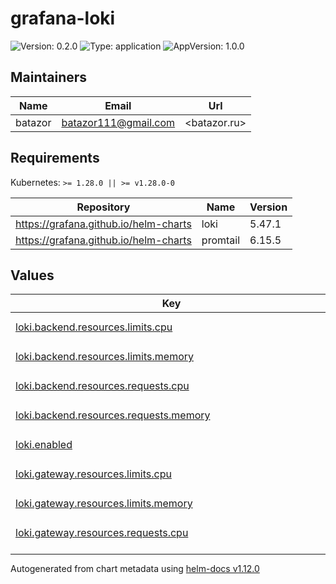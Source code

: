 # grafana-loki

![Version: 0.2.0](https://img.shields.io/badge/Version-0.2.0-informational?style=flat-square) ![Type: application](https://img.shields.io/badge/Type-application-informational?style=flat-square) ![AppVersion: 1.0.0](https://img.shields.io/badge/AppVersion-1.0.0-informational?style=flat-square)

## Maintainers

| Name | Email | Url |
| ---- | ------ | --- |
| batazor | <batazor111@gmail.com> | <batazor.ru> |

## Requirements

Kubernetes: `>= 1.28.0 || >= v1.28.0-0`

| Repository | Name | Version |
|------------|------|---------|
| https://grafana.github.io/helm-charts | loki | 5.47.1 |
| https://grafana.github.io/helm-charts | promtail | 6.15.5 |

## Values

<table height="400px" >
	<thead>
		<th>Key</th>
		<th>Type</th>
		<th>Default</th>
		<th>Description</th>
	</thead>
	<tbody>
		<tr>
			<td id="loki--backend--resources--limits--cpu"><a href="./values.yaml#L137">loki.backend.resources.limits.cpu</a></td>
			<td>
string
</td>
			<td>
				<div style="max-width: 300px;">
<pre lang="json">
"300m"
</pre>
</div>
			</td>
			<td></td>
		</tr>
		<tr>
			<td id="loki--backend--resources--limits--memory"><a href="./values.yaml#L138">loki.backend.resources.limits.memory</a></td>
			<td>
string
</td>
			<td>
				<div style="max-width: 300px;">
<pre lang="json">
"1Gi"
</pre>
</div>
			</td>
			<td></td>
		</tr>
		<tr>
			<td id="loki--backend--resources--requests--cpu"><a href="./values.yaml#L140">loki.backend.resources.requests.cpu</a></td>
			<td>
string
</td>
			<td>
				<div style="max-width: 300px;">
<pre lang="json">
"50m"
</pre>
</div>
			</td>
			<td></td>
		</tr>
		<tr>
			<td id="loki--backend--resources--requests--memory"><a href="./values.yaml#L141">loki.backend.resources.requests.memory</a></td>
			<td>
string
</td>
			<td>
				<div style="max-width: 300px;">
<pre lang="json">
"64Mi"
</pre>
</div>
			</td>
			<td></td>
		</tr>
		<tr>
			<td id="loki--enabled"><a href="./values.yaml#L2">loki.enabled</a></td>
			<td>
bool
</td>
			<td>
				<div style="max-width: 300px;">
<pre lang="json">
true
</pre>
</div>
			</td>
			<td></td>
		</tr>
		<tr>
			<td id="loki--gateway--resources--limits--cpu"><a href="./values.yaml#L119">loki.gateway.resources.limits.cpu</a></td>
			<td>
string
</td>
			<td>
				<div style="max-width: 300px;">
<pre lang="json">
"300m"
</pre>
</div>
			</td>
			<td></td>
		</tr>
		<tr>
			<td id="loki--gateway--resources--limits--memory"><a href="./values.yaml#L120">loki.gateway.resources.limits.memory</a></td>
			<td>
string
</td>
			<td>
				<div style="max-width: 300px;">
<pre lang="json">
"1Gi"
</pre>
</div>
			</td>
			<td></td>
		</tr>
		<tr>
			<td id="loki--gateway--resources--requests--cpu"><a href="./values.yaml#L122">loki.gateway.resources.requests.cpu</a></td>
			<td>
string
</td>
			<td>
				<div style="max-width: 300px;">
<pre lang="json">
"50m"
</pre>
</div>
			</td>
			<td></td>
		</tr>
		<tr>
			<td id="loki--gateway--resources--requests--memory"><a href="./values.yaml#L123">loki.gateway.resources.requests.memory</a></td>
			<td>
string
</td>
			<td>
				<div style="max-width: 300px;">
<pre lang="json">
"64Mi"
</pre>
</div>
			</td>
			<td></td>
		</tr>
		<tr>
			<td id="loki--global--dnsService"><a href="./values.yaml#L5">loki.global.dnsService</a></td>
			<td>
string
</td>
			<td>
				<div style="max-width: 300px;">
<pre lang="json">
"kube-dns"
</pre>
</div>
			</td>
			<td></td>
		</tr>
		<tr>
			<td id="loki--loki--auth_enabled"><a href="./values.yaml#L10">loki.loki.auth_enabled</a></td>
			<td>
bool
</td>
			<td>
				<div style="max-width: 300px;">
<pre lang="json">
false
</pre>
</div>
			</td>
			<td></td>
		</tr>
		<tr>
			<td id="loki--loki--commonConfig--replication_factor"><a href="./values.yaml#L13">loki.loki.commonConfig.replication_factor</a></td>
			<td>
int
</td>
			<td>
				<div style="max-width: 300px;">
<pre lang="json">
1
</pre>
</div>
			</td>
			<td></td>
		</tr>
		<tr>
			<td id="loki--loki--storage--type"><a href="./values.yaml#L16">loki.loki.storage.type</a></td>
			<td>
string
</td>
			<td>
				<div style="max-width: 300px;">
<pre lang="json">
"filesystem"
</pre>
</div>
			</td>
			<td></td>
		</tr>
		<tr>
			<td id="loki--lokiCanary--enabled"><a href="./values.yaml#L114">loki.lokiCanary.enabled</a></td>
			<td>
bool
</td>
			<td>
				<div style="max-width: 300px;">
<pre lang="json">
false
</pre>
</div>
			</td>
			<td></td>
		</tr>
		<tr>
			<td id="loki--monitoring--dashboards--annotations--grafana_dashboard_folder"><a href="./values.yaml#L91">loki.monitoring.dashboards.annotations.grafana_dashboard_folder</a></td>
			<td>
string
</td>
			<td>
				<div style="max-width: 300px;">
<pre lang="json">
"Loki"
</pre>
</div>
			</td>
			<td></td>
		</tr>
		<tr>
			<td id="loki--monitoring--dashboards--enabled"><a href="./values.yaml#L89">loki.monitoring.dashboards.enabled</a></td>
			<td>
bool
</td>
			<td>
				<div style="max-width: 300px;">
<pre lang="json">
true
</pre>
</div>
			</td>
			<td></td>
		</tr>
		<tr>
			<td id="loki--monitoring--rules--additionalGroups[0]--name"><a href="./values.yaml#L104">loki.monitoring.rules.additionalGroups[0].name</a></td>
			<td>
string
</td>
			<td>
				<div style="max-width: 300px;">
<pre lang="json">
"additional-loki-rules"
</pre>
</div>
			</td>
			<td></td>
		</tr>
		<tr>
			<td id="loki--monitoring--rules--additionalGroups[0]--rules[0]--expr"><a href="./values.yaml#L107">loki.monitoring.rules.additionalGroups[0].rules[0].expr</a></td>
			<td>
string
</td>
			<td>
				<div style="max-width: 300px;">
<pre lang="json">
"sum(rate(loki_request_duration_seconds_bucket[1m])) by (le, job)"
</pre>
</div>
			</td>
			<td></td>
		</tr>
		<tr>
			<td id="loki--monitoring--rules--additionalGroups[0]--rules[0]--record"><a href="./values.yaml#L106">loki.monitoring.rules.additionalGroups[0].rules[0].record</a></td>
			<td>
string
</td>
			<td>
				<div style="max-width: 300px;">
<pre lang="json">
"job:loki_request_duration_seconds_bucket:sum_rate"
</pre>
</div>
			</td>
			<td></td>
		</tr>
		<tr>
			<td id="loki--monitoring--rules--additionalGroups[0]--rules[1]--expr"><a href="./values.yaml#L109">loki.monitoring.rules.additionalGroups[0].rules[1].expr</a></td>
			<td>
string
</td>
			<td>
				<div style="max-width: 300px;">
<pre lang="json">
"sum(rate(loki_request_duration_seconds_bucket[1m])) by (le, job, route)"
</pre>
</div>
			</td>
			<td></td>
		</tr>
		<tr>
			<td id="loki--monitoring--rules--additionalGroups[0]--rules[1]--record"><a href="./values.yaml#L108">loki.monitoring.rules.additionalGroups[0].rules[1].record</a></td>
			<td>
string
</td>
			<td>
				<div style="max-width: 300px;">
<pre lang="json">
"job_route:loki_request_duration_seconds_bucket:sum_rate"
</pre>
</div>
			</td>
			<td></td>
		</tr>
		<tr>
			<td id="loki--monitoring--rules--additionalGroups[0]--rules[2]--expr"><a href="./values.yaml#L111">loki.monitoring.rules.additionalGroups[0].rules[2].expr</a></td>
			<td>
string
</td>
			<td>
				<div style="max-width: 300px;">
<pre lang="json">
"sum(rate(container_cpu_usage_seconds_total[1m])) by (node, namespace, pod, container)"
</pre>
</div>
			</td>
			<td></td>
		</tr>
		<tr>
			<td id="loki--monitoring--rules--additionalGroups[0]--rules[2]--record"><a href="./values.yaml#L110">loki.monitoring.rules.additionalGroups[0].rules[2].record</a></td>
			<td>
string
</td>
			<td>
				<div style="max-width: 300px;">
<pre lang="json">
"node_namespace_pod_container:container_cpu_usage_seconds_total:sum_rate"
</pre>
</div>
			</td>
			<td></td>
		</tr>
		<tr>
			<td id="loki--monitoring--rules--enabled"><a href="./values.yaml#L102">loki.monitoring.rules.enabled</a></td>
			<td>
bool
</td>
			<td>
				<div style="max-width: 300px;">
<pre lang="json">
true
</pre>
</div>
			</td>
			<td></td>
		</tr>
		<tr>
			<td id="loki--monitoring--selfMonitoring--grafanaAgent--installOperator"><a href="./values.yaml#L99">loki.monitoring.selfMonitoring.grafanaAgent.installOperator</a></td>
			<td>
bool
</td>
			<td>
				<div style="max-width: 300px;">
<pre lang="json">
false
</pre>
</div>
			</td>
			<td></td>
		</tr>
		<tr>
			<td id="loki--monitoring--serviceMonitor--labels--release"><a href="./values.yaml#L95">loki.monitoring.serviceMonitor.labels.release</a></td>
			<td>
string
</td>
			<td>
				<div style="max-width: 300px;">
<pre lang="json">
"prometheus-operator"
</pre>
</div>
			</td>
			<td></td>
		</tr>
		<tr>
			<td id="loki--nameOverride"><a href="./values.yaml#L7">loki.nameOverride</a></td>
			<td>
string
</td>
			<td>
				<div style="max-width: 300px;">
<pre lang="json">
"grafana-loki"
</pre>
</div>
			</td>
			<td></td>
		</tr>
		<tr>
			<td id="loki--read--persistence--storageClass"><a href="./values.yaml#L39">loki.read.persistence.storageClass</a></td>
			<td>
string
</td>
			<td>
				<div style="max-width: 300px;">
<pre lang="json">
"local-path"
</pre>
</div>
			</td>
			<td></td>
		</tr>
		<tr>
			<td id="loki--read--replicas"><a href="./values.yaml#L36">loki.read.replicas</a></td>
			<td>
int
</td>
			<td>
				<div style="max-width: 300px;">
<pre lang="json">
1
</pre>
</div>
			</td>
			<td></td>
		</tr>
		<tr>
			<td id="loki--read--resources--limits--cpu"><a href="./values.yaml#L43">loki.read.resources.limits.cpu</a></td>
			<td>
string
</td>
			<td>
				<div style="max-width: 300px;">
<pre lang="json">
"300m"
</pre>
</div>
			</td>
			<td></td>
		</tr>
		<tr>
			<td id="loki--read--resources--limits--memory"><a href="./values.yaml#L44">loki.read.resources.limits.memory</a></td>
			<td>
string
</td>
			<td>
				<div style="max-width: 300px;">
<pre lang="json">
"1Gi"
</pre>
</div>
			</td>
			<td></td>
		</tr>
		<tr>
			<td id="loki--read--resources--requests--cpu"><a href="./values.yaml#L46">loki.read.resources.requests.cpu</a></td>
			<td>
string
</td>
			<td>
				<div style="max-width: 300px;">
<pre lang="json">
"50m"
</pre>
</div>
			</td>
			<td></td>
		</tr>
		<tr>
			<td id="loki--read--resources--requests--memory"><a href="./values.yaml#L47">loki.read.resources.requests.memory</a></td>
			<td>
string
</td>
			<td>
				<div style="max-width: 300px;">
<pre lang="json">
"64Mi"
</pre>
</div>
			</td>
			<td></td>
		</tr>
		<tr>
			<td id="loki--sidecar--resources--limits--cpu"><a href="./values.yaml#L128">loki.sidecar.resources.limits.cpu</a></td>
			<td>
string
</td>
			<td>
				<div style="max-width: 300px;">
<pre lang="json">
"300m"
</pre>
</div>
			</td>
			<td></td>
		</tr>
		<tr>
			<td id="loki--sidecar--resources--limits--memory"><a href="./values.yaml#L129">loki.sidecar.resources.limits.memory</a></td>
			<td>
string
</td>
			<td>
				<div style="max-width: 300px;">
<pre lang="json">
"1Gi"
</pre>
</div>
			</td>
			<td></td>
		</tr>
		<tr>
			<td id="loki--sidecar--resources--requests--cpu"><a href="./values.yaml#L131">loki.sidecar.resources.requests.cpu</a></td>
			<td>
string
</td>
			<td>
				<div style="max-width: 300px;">
<pre lang="json">
"50m"
</pre>
</div>
			</td>
			<td></td>
		</tr>
		<tr>
			<td id="loki--sidecar--resources--requests--memory"><a href="./values.yaml#L132">loki.sidecar.resources.requests.memory</a></td>
			<td>
string
</td>
			<td>
				<div style="max-width: 300px;">
<pre lang="json">
"64Mi"
</pre>
</div>
			</td>
			<td></td>
		</tr>
		<tr>
			<td id="loki--singleBinary--persistence--storageClass"><a href="./values.yaml#L53">loki.singleBinary.persistence.storageClass</a></td>
			<td>
string
</td>
			<td>
				<div style="max-width: 300px;">
<pre lang="json">
"local-path"
</pre>
</div>
			</td>
			<td></td>
		</tr>
		<tr>
			<td id="loki--singleBinary--replicas"><a href="./values.yaml#L50">loki.singleBinary.replicas</a></td>
			<td>
int
</td>
			<td>
				<div style="max-width: 300px;">
<pre lang="json">
1
</pre>
</div>
			</td>
			<td></td>
		</tr>
		<tr>
			<td id="loki--singleBinary--resources--limits--cpu"><a href="./values.yaml#L57">loki.singleBinary.resources.limits.cpu</a></td>
			<td>
string
</td>
			<td>
				<div style="max-width: 300px;">
<pre lang="json">
"300m"
</pre>
</div>
			</td>
			<td></td>
		</tr>
		<tr>
			<td id="loki--singleBinary--resources--limits--memory"><a href="./values.yaml#L58">loki.singleBinary.resources.limits.memory</a></td>
			<td>
string
</td>
			<td>
				<div style="max-width: 300px;">
<pre lang="json">
"1Gi"
</pre>
</div>
			</td>
			<td></td>
		</tr>
		<tr>
			<td id="loki--singleBinary--resources--requests--cpu"><a href="./values.yaml#L60">loki.singleBinary.resources.requests.cpu</a></td>
			<td>
string
</td>
			<td>
				<div style="max-width: 300px;">
<pre lang="json">
"50m"
</pre>
</div>
			</td>
			<td></td>
		</tr>
		<tr>
			<td id="loki--singleBinary--resources--requests--memory"><a href="./values.yaml#L61">loki.singleBinary.resources.requests.memory</a></td>
			<td>
string
</td>
			<td>
				<div style="max-width: 300px;">
<pre lang="json">
"64Mi"
</pre>
</div>
			</td>
			<td></td>
		</tr>
		<tr>
			<td id="loki--test--enabled"><a href="./values.yaml#L19">loki.test.enabled</a></td>
			<td>
bool
</td>
			<td>
				<div style="max-width: 300px;">
<pre lang="json">
false
</pre>
</div>
			</td>
			<td></td>
		</tr>
		<tr>
			<td id="loki--tracing--jaegerAgentHost"><a href="./values.yaml#L144">loki.tracing.jaegerAgentHost</a></td>
			<td>
string
</td>
			<td>
				<div style="max-width: 300px;">
<pre lang="json">
"grafana-tempo.grafana:6831"
</pre>
</div>
			</td>
			<td></td>
		</tr>
		<tr>
			<td id="loki--write--persistence--storageClass"><a href="./values.yaml#L25">loki.write.persistence.storageClass</a></td>
			<td>
string
</td>
			<td>
				<div style="max-width: 300px;">
<pre lang="json">
"local-path"
</pre>
</div>
			</td>
			<td></td>
		</tr>
		<tr>
			<td id="loki--write--replicas"><a href="./values.yaml#L22">loki.write.replicas</a></td>
			<td>
int
</td>
			<td>
				<div style="max-width: 300px;">
<pre lang="json">
1
</pre>
</div>
			</td>
			<td></td>
		</tr>
		<tr>
			<td id="loki--write--resources--limits--cpu"><a href="./values.yaml#L29">loki.write.resources.limits.cpu</a></td>
			<td>
string
</td>
			<td>
				<div style="max-width: 300px;">
<pre lang="json">
"300m"
</pre>
</div>
			</td>
			<td></td>
		</tr>
		<tr>
			<td id="loki--write--resources--limits--memory"><a href="./values.yaml#L30">loki.write.resources.limits.memory</a></td>
			<td>
string
</td>
			<td>
				<div style="max-width: 300px;">
<pre lang="json">
"1Gi"
</pre>
</div>
			</td>
			<td></td>
		</tr>
		<tr>
			<td id="loki--write--resources--requests--cpu"><a href="./values.yaml#L32">loki.write.resources.requests.cpu</a></td>
			<td>
string
</td>
			<td>
				<div style="max-width: 300px;">
<pre lang="json">
"50m"
</pre>
</div>
			</td>
			<td></td>
		</tr>
		<tr>
			<td id="loki--write--resources--requests--memory"><a href="./values.yaml#L33">loki.write.resources.requests.memory</a></td>
			<td>
string
</td>
			<td>
				<div style="max-width: 300px;">
<pre lang="json">
"64Mi"
</pre>
</div>
			</td>
			<td></td>
		</tr>
	</tbody>
</table>

----------------------------------------------
Autogenerated from chart metadata using [helm-docs v1.12.0](https://github.com/norwoodj/helm-docs/releases/v1.12.0)
